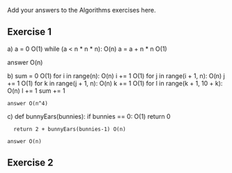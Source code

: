 Add your answers to the Algorithms exercises here.

## Exercise 1

a)  a = 0                     O(1)
    while (a < n * n * n):    O(n)
      a = a + n * n           O(1)
  
  answer O(n)

b)  sum = 0    O(1)
    for i in range(n):   O(n)
      i += 1          O(1)
      for j in range(i + 1, n): O(n)
        j += 1    O(1) 
        for k in range(j + 1, n): O(n)
          k += 1 O(1)
          for l in range(k + 1, 10 + k): O(n)
            l += 1
            sum += 1

    answer O(n^4)

c)  def bunnyEars(bunnies):
      if bunnies == 0: O(1)
        return 0

      return 2 + bunnyEars(bunnies-1) O(n)

    answer O(n)

## Exercise 2